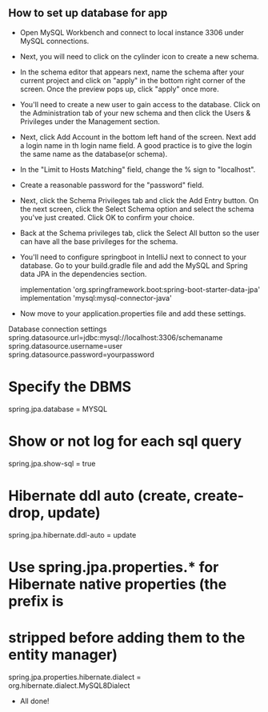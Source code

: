 ## How to set up database for app

* Open MySQL Workbench and connect to local instance 3306 under MySQL connections.

* Next, you will need to click on the cylinder icon to create a new schema.

* In the schema editor that appears next, name the schema after your current project and click on "apply"
  in the bottom right corner of the screen. Once the preview pops up, click "apply" once more.

* You'll need to create a new user to gain access to the database. Click on the Administration tab of your new schema and then
  click the Users & Privileges under the Management section.

* Next, click Add Account in the bottom left hand of the screen. Next add a login
  name in th login name field. A good practice is to give the login the
  same name as the database(or schema).
  
* In the "Limit to Hosts Matching" field, change the % sign to
  "localhost".
  
* Create a reasonable password for the "password" field.

* Next, click the Schema Privileges tab and click the Add Entry button. On the 
  next screen, click the Select Schema option and select the schema
  you've just created. Click OK to confirm your choice.
  
* Back at the Schema privileges tab, click the Select All button
  so the user can have all the base privileges for the schema.
  
* You'll need to configure springboot in IntelliJ next to connect to 
  your database. Go to your build.gradle file and add the MySQL
  and Spring data JPA in the dependencies section.

  implementation 'org.springframework.boot:spring-boot-starter-data-jpa'
  implementation 'mysql:mysql-connector-java'
  
* Now move to your application.properties file and add these settings.

Database connection settings
spring.datasource.url=jdbc:mysql://localhost:3306/schemaname 
spring.datasource.username=user
spring.datasource.password=yourpassword

# Specify the DBMS
spring.jpa.database = MYSQL

# Show or not log for each sql query
spring.jpa.show-sql = true

# Hibernate ddl auto (create, create-drop, update)
spring.jpa.hibernate.ddl-auto = update

# Use spring.jpa.properties.* for Hibernate native properties (the prefix is
# stripped before adding them to the entity manager)
spring.jpa.properties.hibernate.dialect = org.hibernate.dialect.MySQL8Dialect

* All done!